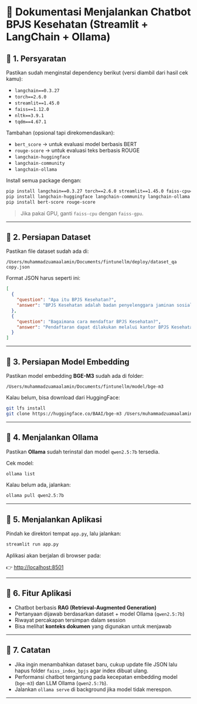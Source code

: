 
# 📄 Dokumentasi Menjalankan Chatbot BPJS Kesehatan (Streamlit + LangChain + Ollama)

## 📌 1. Persyaratan

Pastikan sudah menginstal dependency berikut (versi diambil dari hasil cek kamu):

* `langchain==0.3.27`
* `torch==2.6.0`
* `streamlit==1.45.0`
* `faiss==1.12.0`
* `nltk==3.9.1`
* `tqdm==4.67.1`

Tambahan (opsional tapi direkomendasikan):

* `bert_score` → untuk evaluasi model berbasis BERT
* `rouge-score` → untuk evaluasi teks berbasis ROUGE
* `langchain-huggingface`
* `langchain-community`
* `langchain-ollama`

Install semua package dengan:

```bash
pip install langchain==0.3.27 torch==2.6.0 streamlit==1.45.0 faiss-cpu==1.12.0 nltk==3.9.1 tqdm==4.67.1
pip install langchain-huggingface langchain-community langchain-ollama
pip install bert-score rouge-score
```

> Jika pakai GPU, ganti `faiss-cpu` dengan `faiss-gpu`.

---

## 📌 2. Persiapan Dataset

Pastikan file dataset sudah ada di:

```
/Users/muhammadzuamaalamin/Documents/fintunellm/deploy/dataset_qa copy.json
```

Format JSON harus seperti ini:

```json
[
  {
    "question": "Apa itu BPJS Kesehatan?",
    "answer": "BPJS Kesehatan adalah badan penyelenggara jaminan sosial di bidang kesehatan."
  },
  {
    "question": "Bagaimana cara mendaftar BPJS Kesehatan?",
    "answer": "Pendaftaran dapat dilakukan melalui kantor BPJS Kesehatan atau aplikasi Mobile JKN."
  }
]
```

---

## 📌 3. Persiapan Model Embedding

Pastikan model embedding **BGE-M3** sudah ada di folder:

```
/Users/muhammadzuamaalamin/Documents/fintunellm/model/bge-m3
```

Kalau belum, bisa download dari HuggingFace:

```bash
git lfs install
git clone https://huggingface.co/BAAI/bge-m3 /Users/muhammadzuamaalamin/Documents/fintunellm/model/bge-m3
```

---

## 📌 4. Menjalankan Ollama

Pastikan **Ollama** sudah terinstal dan model `qwen2.5:7b` tersedia.

Cek model:

```bash
ollama list
```

Kalau belum ada, jalankan:

```bash
ollama pull qwen2.5:7b
```

---

## 📌 5. Menjalankan Aplikasi

Pindah ke direktori tempat `app.py`, lalu jalankan:

```bash
streamlit run app.py
```

Aplikasi akan berjalan di browser pada:

👉 [http://localhost:8501](http://localhost:8501)

---

## 📌 6. Fitur Aplikasi

* Chatbot berbasis **RAG (Retrieval-Augmented Generation)**
* Pertanyaan dijawab berdasarkan dataset + model Ollama (`qwen2.5:7b`)
* Riwayat percakapan tersimpan dalam session
* Bisa melihat **konteks dokumen** yang digunakan untuk menjawab

---

## 📌 7. Catatan

* Jika ingin menambahkan dataset baru, cukup update file JSON lalu hapus folder `faiss_index_bpjs` agar index dibuat ulang.
* Performansi chatbot tergantung pada kecepatan embedding model (`bge-m3`) dan LLM Ollama (`qwen2.5:7b`).
* Jalankan `ollama serve` di background jika model tidak merespon.

---
